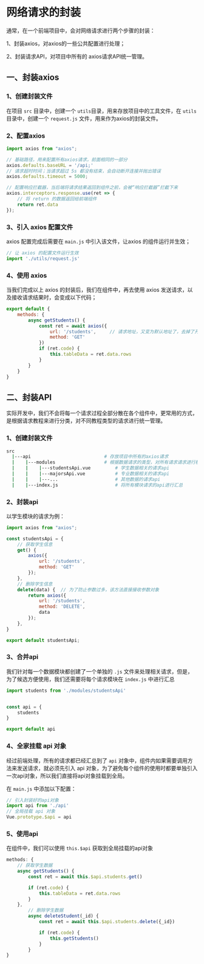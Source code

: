 # 网络请求的封装

通常，在一个前端项目中，会对网络请求进行两个步骤的封装：

1、封装axios，对axios的一些公共配置进行处理；

2、封装请求API，对项目中所有的 axios请求API统一管理。

## 一、封装axios

### 1、创建封装文件

在项目 `src` 目录中，创建一个 `utils`目录，用来存放项目中的工具文件，在 `utils` 目录中，创建一个 `request.js` 文件，用来作为axios的封装文件。

### 2、配置axios

```javascript
import axios from "axios";

// 基础路径，用来配置所有axios请求，前面相同的一部分
axios.defaults.baseURL = '/api;'
// 请求超时时间；当请求超过 5s 都没有结束，会自动断开连接并抛出错误
axios.defaults.timeout = 5000;

// 配置响应拦截器，当后端将请求结果返回到组件之前，会被“响应拦截器”拦截下来
axios.interceptors.response.use(ret => {
    // 将 return 的数据返回给前端组件
    return ret.data
});
```

### 3、引入 axios 配置文件

axios 配置完成后需要在 `main.js` 中引入该文件，让axios 的组件运行并生效；

```javascript
// 让 axios 的配置文件运行生效
import './utils/request.js'
```

### 4、使用 axios

当我们完成以上 axios 的封装后，我们在组件中，再去使用 axios 发送请求，以及接收请求结果时，会变成以下代码；

```javascript
export default {
    methods: {
        async getStudents() {
            const ret = await axios({
                url: '/students',     // 请求地址，又变为默认地址了，去掉了开头的/api
                method: 'GET'
            })
            if (ret.code) {
                this.tableData = ret.data.rows
            }
        }
    }
}
```

## 二、封装API

实际开发中，我们不会将每一个请求过程全部分散在各个组件中，更常用的方式，是根据请求教程来进行分类，对不同教程类型的请求进行统一管理。

### 1、创建封装文件

```bash
src
  |---api							# 存放项目中所有的axios请求
  |    |---modules					# 根据数据请求的类型，对所有请求请求进行模块划分
  |    |    |---studentsApi.vue			# 学生数据相关的请求api
  |    |    |---majorsApi.vue			# 专业数据相关的请求api
  |    |    |---...						# 其他数据的请求api
  |    |---index.js						# 将所有模块请求的api进行汇总
```

### 2、封装api

以学生模块的请求为例：

```javascript
import axios from "axios";

const studentsApi = {
    // 获取学生信息
    get() {
        axios({
            url: '/students',
            method: 'GET'
        });
    },
    // 删除学生信息
    delete(data) {	// 为了防止参数过多，该方法直接接收参数对象
        return axios({
            url: '/students',
            method: 'DELETE',
            data
        });
    },
}

export default studentsApi;
```

### 3、合并api

我们针对每一个数据模块都创建了一个单独的 `.js` 文件来处理相关请求，但是，为了候选方便使用，我们还需要将每个请求模块在 `index.js` 中进行汇总

```javascript
import students from './modules/studentsApi'


const api = {
    students
}

export default api

```

### 4、全家挂载 api 对象

经过前端处理，所有的请求都已经汇总到了 `api` 对象中，组件内如果需要调用方法来发送请求，就必须先引入 api 对象，为了避免每个组件的使用时都要单独引入一次api对象，所以我们直接将api对象挂载到全局。

在 `main.js` 中添加以下配置：

```javascript
// 引入封装好的api对象
import api from './api'
// 全局挂载 api 对象
Vue.prototype.$api = api
```

### 5、使用api

在组件中，我们可以使用 `this.$api` 获取到全局挂载的api对象

```javascript
methods: {
    // 获取学生数据
    async getStudents() {
        const ret = await this.$api.students.get()

        if (ret.code) {
            this.tableData = ret.data.rows
        }
    },
        // 删除学生数据
        async deleteStudent(_id) {
            const ret = await this.$api.students.delete({_id})

            if (ret.code) {
                this.getStudents()
            }
        }
}
```



